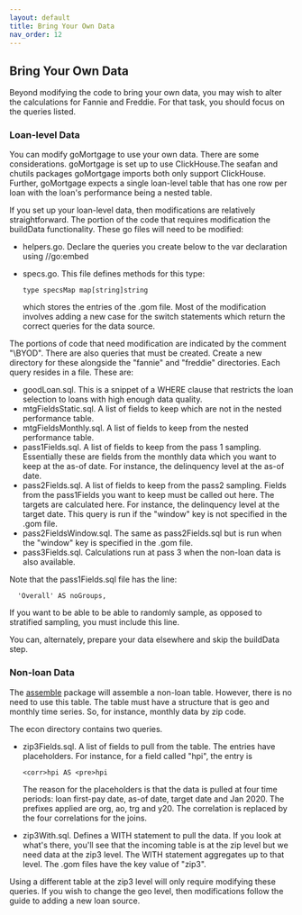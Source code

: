 ```yaml
---
layout: default
title: Bring Your Own Data
nav_order: 12
---
```


## Bring Your Own Data

Beyond modifying the code to bring your own data, you may wish to alter the calculations for Fannie and Freddie.
For that task, you should focus on the queries listed.

### Loan-level Data
You can modify goMortgage to use your own data. There are some considerations.
goMortgage is set up to use ClickHouse.The seafan and chutils packages goMortgage imports both only support ClickHouse.
Further, goMortgage expects a single loan-level table that has one row per loan with the loan's performance
being a nested table.  

If you set up your loan-level data, then modifications are relatively straightforward. The portion of the
code that requires modification the buildData functionality.  These go files will need to be modified:

- helpers.go. Declare the queries you create below to the var declaration using //go:embed
- specs.go. This file defines methods for this type:

      type specsMap map[string]string

  which stores the entries of the .gom file. Most of the modification involves adding a new case for the
switch statements which return the correct queries for the data source.

The portions of code that need modification are indicated by the comment "\\BYOD".  There are also queries that must
be created.  Create a new directory for these alongside the "fannie" and "freddie" directories.  Each query resides
in a file.  These are:

- goodLoan.sql. This is a snippet of a WHERE clause that restricts the loan selection to loans with high enough
data quality.
- mtgFieldsStatic.sql. A list of fields to keep which are not in the nested performance table.
- mtgFieldsMonthly.sql. A list of fields to keep from the nested performance table.
- pass1Fields.sql. A list of fields to keep from the pass 1 sampling. Essentially these are fields from the
monthly data which you want to keep at the as-of date.  For instance, the delinquency level at the as-of date.
- pass2Fields.sql. A list of fields to keep from the pass2 sampling. Fields from the pass1Fields you want to keep
must be called out here. The targets are calculated here. For instance, the delinquency level at the target date.
This query is run if the "window" key is not specified in the .gom file.
- pass2FieldsWindow.sql. The same as pass2Fields.sql but is run when the "window" key is specified in the .gom file.
- pass3Fields.sql. Calculations run at pass 3 when the non-loan data is also available.

Note that the pass1Fields.sql file has the line:

      'Overall' AS noGroups,

If you want to be able to be able to randomly sample, as opposed to stratified sampling, you must include this
line.

You can, alternately, prepare your data elsewhere and skip the buildData step. 

### Non-loan Data

The [assemble]((https://pkg.go.dev/github.com/invertedv/assemble)) package will assemble a non-loan table.
However, there is no need to use this table. The table must have a structure that is geo and monthly time series.
So, for instance, monthly data by zip code.

The econ directory contains two queries.

- zip3Fields.sql. A list of fields to pull from the table.  The entries have placeholders. For instance, for a 
field called "hpi", the entry is
 
      <corr>hpi AS <pre>hpi

  The reason for the placeholders is that the data is pulled at four time periods: loan first-pay date, as-of date,
target date and Jan 2020. The prefixes applied are org, ao, trg and y20. The correlation is replaced by the four
correlations for the joins. 
- zip3With.sql. Defines a WITH statement to pull the data.  If you look at what's there, you'll see that the
incoming table is at the zip level but we need data at the zip3 level. The WITH statement aggregates up to that
level. The .gom files have the key value of "zip3". 
 
Using a different table at the zip3 level will only require modifying these queries.  If you wish to change the
geo level, then modifications follow the guide to adding a new loan source.



